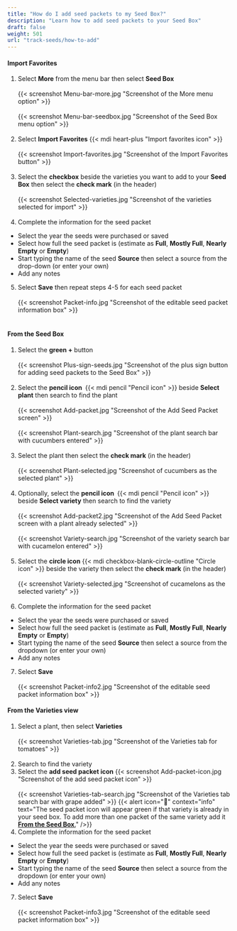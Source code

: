 ```yaml
---
title: "How do I add seed packets to my Seed Box?"
description: "Learn how to add seed packets to your Seed Box"
draft: false
weight: 501
url: "track-seeds/how-to-add"
---
```



#### Import Favorites
1. Select **More** from the menu bar then select **Seed Box**<br /><br />
{{< screenshot Menu-bar-more.jpg "Screenshot of the More menu option" >}}<br /><br />
{{< screenshot Menu-bar-seedbox.jpg "Screenshot of the Seed Box menu option" >}}<br /><br />
2. Select **Import Favorites** {{< mdi heart-plus "Import favorites icon" >}}<br /><br />
{{< screenshot Import-favorites.jpg "Screenshot of the Import Favorites button" >}}<br /><br />
3. Select the **checkbox** beside the varieties you want to add to your **Seed Box** then select the **check mark** (in the header)<br /><br />
{{< screenshot Selected-varieties.jpg "Screenshot of the varieties selected for import" >}}<br /><br />
4. Complete the information for the seed packet
- Select the year the seeds were purchased or saved
- Select how full the seed packet is (estimate as **Full**, **Mostly Full**, **Nearly Empty** or **Empty**)
- Start typing the name of the seed **Source** then select a source from the drop-down (or enter your own)
- Add any notes
5. Select **Save** then repeat steps 4-5 for each seed packet<br /><br />
{{< screenshot Packet-info.jpg "Screenshot of the editable seed packet information box" >}}<br /><br />

#### From the Seed Box
1. Select the **green +** button<br /><br />
{{< screenshot Plus-sign-seeds.jpg "Screenshot of the plus sign button for adding seed packets to the Seed Box" >}}<br /><br />
2. Select the **pencil icon** {{< mdi pencil "Pencil icon" >}} beside **Select plant** then search to find the plant<br /><br />
{{< screenshot Add-packet.jpg "Screenshot of the Add Seed Packet screen" >}}<br /><br />
{{< screenshot Plant-search.jpg "Screenshot of the plant search bar with cucumbers entered" >}}<br /><br />
3. Select the plant then select the **check mark** (in the header)<br /><br />
{{< screenshot Plant-selected.jpg "Screenshot of cucumbers as the selected plant" >}}<br /><br />
4. Optionally, select the **pencil icon** {{< mdi pencil "Pencil icon" >}} beside **Select variety** then search to find the variety<br /><br />
{{< screenshot Add-packet2.jpg "Screenshot of the Add Seed Packet screen with a plant already selected" >}}<br /><br />
{{< screenshot Variety-search.jpg "Screenshot of the variety search bar with cucamelon entered" >}}<br /><br />
5. Select the **circle icon** {{< mdi checkbox-blank-circle-outline "Circle icon" >}} beside the variety then select the **check mark** (in the header)<br /><br />
{{< screenshot Variety-selected.jpg "Screenshot of cucamelons as the selected variety" >}}<br /><br />
6. Complete the information for the seed packet
- Select the year the seeds were purchased or saved
- Select how full the seed packet is (estimate as **Full**, **Mostly Full**, **Nearly Empty** or **Empty**)
- Start typing the name of the seed **Source** then select a source from the dropdown (or enter your own)
- Add any notes
7. Select **Save**<br /><br />
{{< screenshot Packet-info2.jpg "Screenshot of the editable seed packet information box" >}}

#### From the Varieties view
1. Select a plant, then select **Varieties**<br /><br />
{{< screenshot Varieties-tab.jpg "Screenshot of the Varieties tab for tomatoes" >}}<br /><br />
2. Search to find the variety
3. Select the **add seed packet icon** {{< screenshot Add-packet-icon.jpg "Screenshot of the add seed packet icon" >}}<br /><br />
{{< screenshot Varieties-tab-search.jpg "Screenshot of the Varieties tab search bar with grape added" >}}
{{< alert icon="️🍅" context="info" text="The seed packet icon will appear green if that variety is already in your seed box. To add more than one packet of the same variety add it [**From the Seed Box**.](../../../track-seeds/#From-the-seed-box)" />}}
4. Complete the information for the seed packet
- Select the year the seeds were purchased or saved
- Select how full the seed packet is (estimate as **Full**, **Mostly Full**, **Nearly Empty** or **Empty**)
- Start typing the name of the seed **Source** then select a source from the dropdown (or enter your own)
- Add any notes
7. Select **Save**<br /><br />
{{< screenshot Packet-info3.jpg "Screenshot of the editable seed packet information box" >}}
